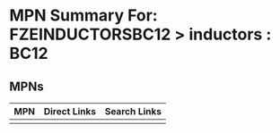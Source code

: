 



# MPN Summary For: FZEINDUCTORSBC12 > inductors : BC12

## MPNs
  

|MPN|Direct Links|Search Links|
| :--- | :--- | :--- |
||||
